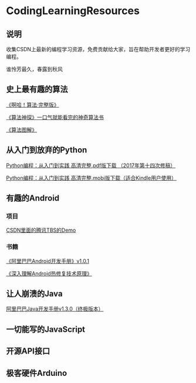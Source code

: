 # CodingLearningResources
## 说明
收集CSDN上最新的编程学习资源，免费贡献给大家，旨在帮助开发者更好的学习编程。

谁怜芳最久，春露到秋风

## 史上最有趣的算法 

[《啊哈！算法·完整版》](http://p9sffzbnt.bkt.clouddn.com/AHaSuanFa.pdf)

[《算法神探》一口气就能看完的神奇算法书](http://p9sffzbnt.bkt.clouddn.com/SuanFaShenTan.pdf)

[《算法图解》](http://p9sffzbnt.bkt.clouddn.com/SuanFaTuJie.pdf)

## 从入门到放弃的Python
[Python编程：从入门到实践 高清完整.pdf版下载 （2017年第十四次修稿）](http://oze8tn9s3.bkt.clouddn.com/Python_pdf.zip)

[Python编程：从入门到实践 高清完整.mobi版下载（适合Kindle用户使用）](http://oze8tn9s3.bkt.clouddn.com/Python_mobi.zip)

## 有趣的Android

### 项目

[CSDN里面的腾讯TBS的Demo](http://oqt1qixj1.bkt.clouddn.com/MyTBSDemo.zip)

### 书籍

[《阿里巴巴Android开发手册》v1.0.1](http://oqt1qixj1.bkt.clouddn.com/Alibaba_Android_Book_V1.0.1.pdf)

[《深入理解Android热修复技术原理》](http://oqt1qixj1.bkt.clouddn.com/Resources/BookAlibaba_Android_Book_HotFix.pdf)



## 让人崩溃的Java
[阿里巴巴Java开发手册v1.3.0（终极版本）](http://oz35srk4e.bkt.clouddn.com/Alibaba_NoteBook_1.3.0.zip)

## 一切能写的JavaScript

## 开源API接口



## 极客硬件Arduino

